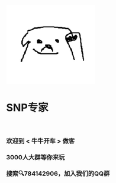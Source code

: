 ![QQ群二维码](images/1.png)

# SNP专家
<br>

### 欢迎到 < 牛牛开车 > 做客<br><br>3000人大群等你来玩<br><br>搜索🔍784142906，加入我们的QQ群<br><br>

